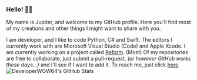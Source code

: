 ### Hello! 👨‍💻
My name is Jupiter, and welcome to my GitHub profile. Here you'll find most of my creations and other things I might want to share with you.

I am developer, and I like to code Python, C# and Swift. The editors I currently work with are Microsoft Visual Studio (Code) and Apple Xcode. I am currently working on a project called [Reform](https://github.com/DeveloperWOW64/Reform). (Most) Of my repositories are free to collaborate, just submit a pull-request, *(or however GitHub works these days...)* and I'll see if I want to add it. To reach me, just click [here](mailto:devwow64@gmail.com).
![DeveloperWOW64's GitHub Stats](https://github-readme-stats.vercel.app/api?username=DeveloperWOW64&show_icons=true&include_all_commits=true&count_private=true)

<!--
**DeveloperWOW64/DeveloperWOW64** is a ✨ _special_ ✨ repository because its `README.md` (this file) appears on your GitHub profile.

Here are some ideas to get you started:

- 🔭 I’m currently working on ...
- 🌱 I’m currently learning ...
- 👯 I’m looking to collaborate on ...
- 🤔 I’m looking for help with ...
- 💬 Ask me about ...
- 📫 How to reach me: ...
- 😄 Pronouns: ...
- ⚡ Fun fact: ...
-->
